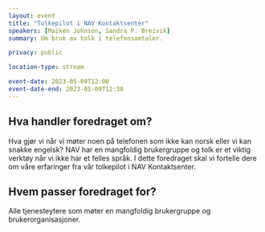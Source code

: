 ```yaml
---
layout: event
title: "Tolkepilot i NAV Kontaktsenter"
speakers: [Maiken Johnson, Sandra P. Breivik]
summary: Om bruk av tolk i telefonsamtaler.

privacy: public

location-type: stream

event-date: 2023-05-09T12:00
event-date-end: 2023-05-09T12:30
---
```

## Hva handler foredraget om?
Hva gjør vi når vi møter noen på telefonen som ikke kan norsk eller vi kan snakke engelsk? NAV har en mangfoldig brukergruppe og tolk er et viktig verktøy når vi ikke har et felles språk. I dette foredraget skal vi fortelle dere om våre erfaringer fra vår tolkepilot i NAV Kontaktsenter.

## Hvem passer foredraget for?
Alle tjenesteytere som møter en mangfoldig brukergruppe og brukerorganisasjoner.
